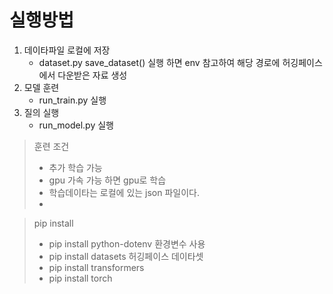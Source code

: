 # 실행방법
1. 데이타파일 로컬에 저장
    - dataset.py save_dataset() 실행 하면 env 참고하여 해당 경로에 허깅페이스에서 다운받은 자료 생성
2. 모델 훈련
    - run_train.py 실행
3. 질의 실행
    - run_model.py 실행

> 훈련 조건
>- 추가 학습 가능
>- gpu 가속 가능 하면 gpu로 학습
>- 학습데이타는 로컬에 있는 json 파일이다.
>- 

> pip install
>- pip install python-dotenv   환경변수 사용
>- pip install datasets        허깅페이스 데이타셋
>- pip install transformers
>- pip install torch